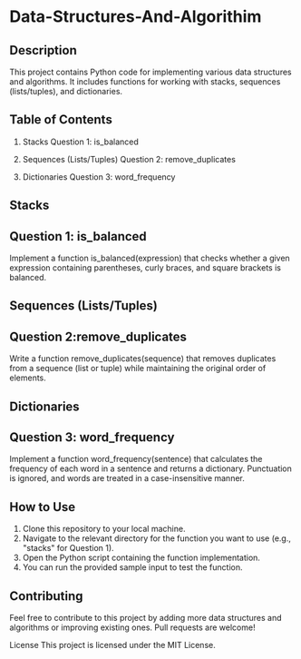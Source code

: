 # Data-Structures-And-Algorithim

## Description
This project contains Python code for implementing various data structures and algorithms. It includes functions for working with stacks, sequences (lists/tuples), and dictionaries.

## Table of Contents
1. Stacks
Question 1: is_balanced

2. Sequences (Lists/Tuples)
Question 2: remove_duplicates

3. Dictionaries
Question 3: word_frequency

## Stacks

## Question 1: is_balanced
Implement a function is_balanced(expression) that checks whether a given expression containing parentheses, curly braces, and square brackets is balanced.

## Sequences (Lists/Tuples)

## Question 2:remove_duplicates
Write a function remove_duplicates(sequence) that removes duplicates from a sequence (list or tuple) while maintaining the original order of elements.


## Dictionaries

## Question 3: word_frequency
Implement a function word_frequency(sentence) that calculates the frequency of each word in a sentence and returns a dictionary. Punctuation is ignored, and words are treated in a case-insensitive manner.


## How to Use
1. Clone this repository to your local machine.
2. Navigate to the relevant directory for the function you want to use (e.g., "stacks" for Question 1).
3. Open the Python script containing the function implementation.
4. You can run the provided sample input to test the function.

## Contributing
Feel free to contribute to this project by adding more data structures and algorithms or improving existing ones. Pull requests are welcome!

License
This project is licensed under the MIT License. 







